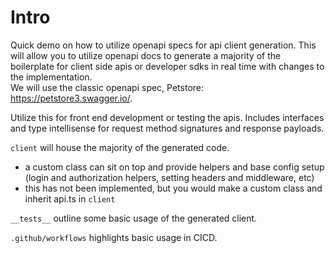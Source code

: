 # Intro

Quick demo on how to utilize openapi specs for api client generation. This will allow you to utilize openapi docs to generate a majority of the boilerplate for client side apis or developer sdks in real time with changes to the implementation.  
We will use the classic openapi spec, Petstore: https://petstore3.swagger.io/.

Utilize this for front end development or testing the apis.
Includes interfaces and type intellisense for request method signatures and response payloads.

`client` will house the majority of the generated code.
- a custom class can sit on top and provide helpers and base config setup (login and authorization helpers, setting headers and middleware, etc)
- this has not been implemented, but you would make a custom class and inherit api.ts in `client`

`__tests__` outline some basic usage of the generated client.

`.github/workflows` highlights basic usage in CICD.


